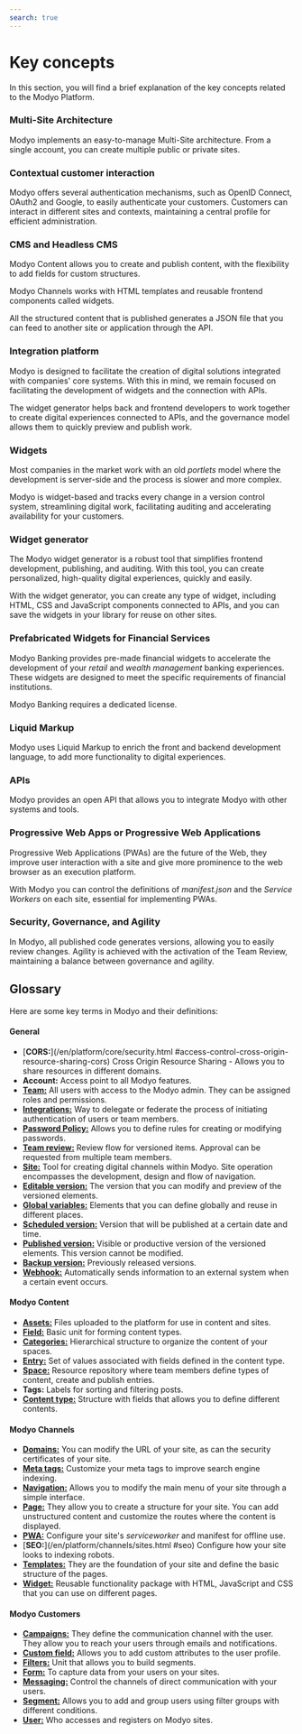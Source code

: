 ```yaml
---
search: true
---
```


# Key concepts

In this section, you will find a brief explanation of the key concepts related to the Modyo Platform.


### Multi-Site Architecture

Modyo implements an easy-to-manage Multi-Site architecture. From a single account, you can create multiple public or private sites.

### Contextual customer interaction

Modyo offers several authentication mechanisms, such as OpenID Connect, OAuth2 and Google, to easily authenticate your customers. Customers can interact in different sites and contexts, maintaining a central profile for efficient administration.

### CMS and Headless CMS

Modyo Content allows you to create and publish content, with the flexibility to add fields for custom structures.

Modyo Channels works with HTML templates and reusable frontend components called widgets.

All the structured content that is published generates a JSON file that you can feed to another site or application through the API.


### Integration platform

Modyo is designed to facilitate the creation of digital solutions integrated with companies' core systems. With this in mind, we remain focused on facilitating the development of widgets and the connection with APIs.

The widget generator helps back and frontend developers to work together to create digital experiences connected to APIs, and the governance model allows them to quickly preview and publish work.

### Widgets

Most companies in the market work with an old _portlets_ model where the development is server-side and the process is slower and more complex.

Modyo is widget-based and tracks every change in a version control system, streamlining digital work, facilitating auditing and accelerating availability for your customers.

### Widget generator

The Modyo widget generator is a robust tool that simplifies frontend development, publishing, and auditing. With this tool, you can create personalized, high-quality digital experiences, quickly and easily.

With the widget generator, you can create any type of widget, including HTML, CSS and JavaScript components connected to APIs, and you can save the widgets in your library for reuse on other sites.

### Prefabricated Widgets for Financial Services

Modyo Banking provides pre-made financial widgets to accelerate the development of your _retail_ and _wealth management_ banking experiences. These widgets are designed to meet the specific requirements of financial institutions.

Modyo Banking requires a dedicated license.

### Liquid Markup

Modyo uses Liquid Markup to enrich the front and backend development language, to add more functionality to digital experiences.

### APIs

Modyo provides an open API that allows you to integrate Modyo with other systems and tools.

### Progressive Web Apps or Progressive Web Applications
Progressive Web Applications (PWAs) are the future of the Web, they improve user interaction with a site and give more prominence to the web browser as an execution platform.

With Modyo you can control the definitions of _manifest.json_ and the _Service Workers_ on each site, essential for implementing PWAs.

### Security, Governance, and Agility

In Modyo, all published code generates versions, allowing you to easily review changes. Agility is achieved with the activation of the Team Review, maintaining a balance between governance and agility.

## Glossary
Here are some key terms in Modyo and their definitions:

#### General

* [**CORS:**](/en/platform/core/security.html #access-control-cross-origin-resource-sharing-cors) Cross Origin Resource Sharing - Allows you to share resources in different domains.
* **Account:** Access point to all Modyo features.
* [**Team:**](/en/platform/core/roles.html#team) All users with access to the Modyo admin. They can be assigned roles and permissions.
* [**Integrations:**](/en/platform/core/integrations) Way to delegate or federate the process of initiating authentication of users or team members.
* [**Password Policy:**](/en/platform/core/security.html#password-policy) Allows you to define rules for creating or modifying passwords.
* [**Team review:**](en/platform/core/key-concepts.html#team-review) Review flow for versioned items. Approval can be requested from multiple team members.
* [**Site:**](/en/platform/channels/sites.html) Tool for creating digital channels within Modyo. Site operation encompasses the development, design and flow of navigation.
* [**Editable version:**](/en/platform/core/key-concepts.html#editable) The version that you can modify and preview of the versioned elements.
* [**Global variables:**](en/platform/core/key-concepts.html#global-variables) Elements that you can define globally and reuse in different places.
* [**Scheduled version:**](en/platform/core/key-concepts.html#scheduled) Version that will be published at a certain date and time.
* [**Published version:**](en/platform/core/key-concepts.html#published) Visible or productive version of the versioned elements. This version cannot be modified.
* [**Backup version:**](en/platform/core/key-concepts.html#backups) Previously released versions.
* [**Webhook:**](/en/platform/core/webhooks.html) Automatically sends information to an external system when a certain event occurs.


#### Modyo Content

* [**Assets:**](/en/platform/content/asset-manager.html#about-the-interface) Files uploaded to the platform for use in content and sites.
* [**Field:**](/en/platform/content/types.html#fields) Basic unit for forming content types.
* [**Categories:**](en/platform/content/entries.html#categories) Hierarchical structure to organize the content of your spaces.
* [**Entry:**](/en/platform/content/entries.html) Set of values associated with fields defined in the content type.
* [**Space:**](/en/platform/content/spaces.html) Resource repository where team members define types of content, create and publish entries.
* **Tags:** Labels for sorting and filtering posts.
* [**Content type:**](/en/platform/content/types.html) Structure with fields that allows you to define different contents.


#### Modyo Channels

* [**Domains:**](/en/platform/channels/sites.html#domains) You can modify the URL of your site, as can the security certificates of your site.
* [**Meta tags:**](/en/platform/channels/pages.html#meta-tags) Customize your meta tags to improve search engine indexing.
* [**Navigation:**](/en/platform/channels/navigation.html) Allows you to modify the main menu of your site through a simple interface.
* [**Page:**](/en/platform/channels/pages.html) They allow you to create a structure for your site. You can add unstructured content and customize the routes where the content is displayed.
* [**PWA:**](/en/platform/channels/sites.html#pwa) Configure your site's _serviceworker_ and manifest for offline use.
* [**SEO:**](/en/platform/channels/sites.html #seo) Configure how your site looks to indexing robots.
* [**Templates:**](/en/platform/channels/templates.html) They are the foundation of your site and define the basic structure of the pages.
* [**Widget:**](/en/platform/channels/widgets.html) Reusable functionality package with HTML, JavaScript and CSS that you can use on different pages.

#### Modyo Customers

* [**Campaigns:**](/en/platform/customers/messaging.html#campaigns) They define the communication channel with the user. They allow you to reach your users through emails and notifications.
* [**Custom field:**](/en/platform/customers/realms.html#custom-fields) Allows you to add custom attributes to the user profile.
* [**Filters:**](/en/platform/customers/segments.html#filters) Unit that allows you to build segments.
* [**Form:**](/en/platform/customers/forms.html) To capture data from your users on your sites.
* [**Messaging:**](/en/platform/customers/messaging.html) Control the channels of direct communication with your users.
* [**Segment:**](/en/platform/customers/segments.html) Allows you to add and group users using filter groups with different conditions.
* [**User:**](/en/platform/customers/realms.html) Who accesses and registers on Modyo sites.
